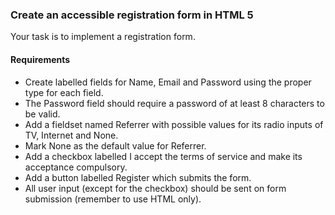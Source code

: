 ### Create an accessible registration form in HTML 5
Your task is to implement a registration form.
#### Requirements

* Create labelled fields for Name, Email and Password using the 
proper type for each field.
* The Password field should require a password of at least 8 
characters to be valid.
* Add a fieldset named Referrer with possible values for its radio 
inputs of TV, Internet and None.
* Mark None as the default value for Referrer.
* Add a checkbox labelled I accept the terms of service and make its 
acceptance compulsory.
* Add a button labelled Register which submits the form.
* All user input (except for the checkbox) should be sent on form 
submission (remember to use HTML only).